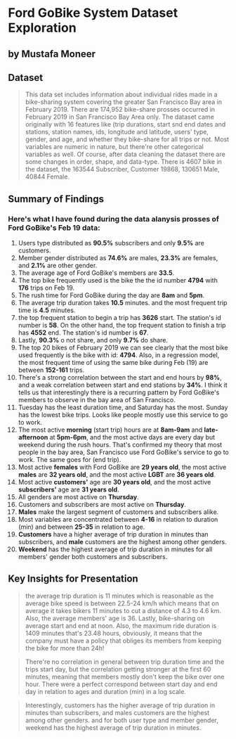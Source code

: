 # Ford GoBike System Dataset Exploration
## by Mustafa Moneer


## Dataset

> This data set includes information about individual rides made in a bike-sharing system covering the greater San Francisco Bay area in February 2019. There are 174,952 bike-share prosses occurred in February 2019 in San Francisco Bay Area only. The dataset came originally with 16 features like (trip durations, start snd end dates and stations, station names, ids, longitude and latitude, users' type, gender, and age, and whether they bike-share for all trips or not. Most variables are numeric in nature, but there're other categorical variables as well. Of course, after data cleaning the dataset there are some changes in order, shape, and data-type. There is 4607 bike in the dataset, the 163544 Subscriber, Customer 19868, 130651 Male, 40844 Female.


## Summary of Findings

### Here's what I have found during the data alanysis prosses of Ford GoBike's Feb 19 data:

1. Users type distributed as **90.5%** subscribers and only **9.5%** are customers.
2. Member gender distributed as **74.6%** are males, **23.3%** are females, and **2.1%** are other gender.
3. The average age of Ford GoBike's members are **33.5**.
4. The top bike frequently used is the bike the the id number **4794** with **176** trips on Feb 19.
5. The rush time for Ford GoBike during the day are **8am** and **5pm**.
6. The average trip duration takes **10.5** minutes. and the most frequent trip time is **4.5** minutes.
7. the top frequent station to begin a trip has **3626** start. The station's id number is **58**. On the other hand, the top frequent station to finish a trip has **4552** end. The station's id number is **67**.
8. Lastly, **90.3%** o not share, and only **9.7%** do share.
9. The top 20 bikes of February 2019 we can see clearly that the most bike used frequently is the bike with id: **4794**. Also, in a regression model, the most frequent time of using the same bike during Feb (19) are between **152-161** trips.
10. There's a strong correlation between the start and end hours by **98%**, and a weak correlation between start and end stations by **34%**. I think it tells us that interestingly there is a recurring pattern by Ford GoBike's members to observe in the bay area of San Francisco.
11. Tuesday has the least duration time, and Saturday has the most. Sunday has the lowest bike trips. Looks like people mostly use this service to go to work.
12. The most active **morning** (start trip) hours are at **8am-9am** and **late- afternoon** at **5pm-6pm**, and the most active days are every day but weekend during the rush hours. That's confirmed my theory that most people in the bay area, San Francisco use Ford GoBike's service to go to work. The same goes for (end trip).
13. Most active **females** with Ford GoBike are **29 years old**, the most active **males** are **32 years old**, and the most active **LGBT** are **36 years old**.
14. Most active **customers'** age are **30 years old**, and the most active **subscribers'** age are **31 years old**.
15. All genders are most active on **Thursday**.
16. Customers and subscribers are most active on **Thursday**.
17. **Males** make the largest segment of customers and subscribers alike.
118. Most variables are concentrated between **4-16** in relation to duration (min) and between **25-35** in relation to age.
19. **Customers** have a higher average of trip duration in minutes than subscribers, and **male** customers are the highest among other genders.
20. **Weekend** has the highest average of trip duration in minutes for all members' gender both customers and subscribers.


## Key Insights for Presentation

> the average trip duration is 11 minutes which is reasonable as the average bike speed is between 22.5-24 km/h which means that on average it takes bikers 11 minutes to cut a distance of 4.3 to 4.6 km. Also, the average members' age is 36. Lastly, bike-sharing on average start and end at noon. Also, the maximum ride duration is 1409 minutes that's 23.48 hours, obviously, it means that the company must have a policy that obliges its members from keeping the bike for more than 24h!

> There're no correlation in general between trip duration time and the trips start day, but the correlation getting stronger at the first 60 minutes, meaning that members mostly don't keep the bike over one hour. There were a perfect correspond between start day and end day in relation to ages and duration (min) in a log scale.

> Interestingly, customers has the higher average of trip duration in minutes than subscribers, and males customers are the highest among other genders. and for both user type and member gender, weekend has the highest average of trip duration in minutes.
